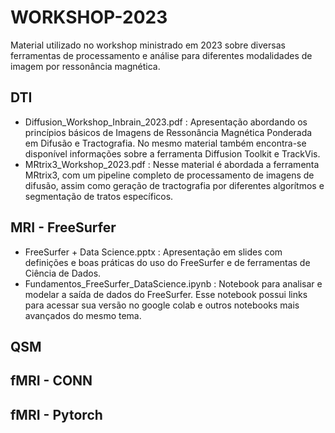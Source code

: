 # WORKSHOP-2023
Material utilizado no workshop ministrado em 2023 sobre diversas ferramentas de processamento e análise para diferentes modalidades de imagem por ressonância magnética.

## DTI
* Diffusion_Workshop_Inbrain_2023.pdf : Apresentação abordando os princípios básicos de Imagens de Ressonância Magnética Ponderada em Difusão e Tractografia. No mesmo material também encontra-se disponível informações sobre a ferramenta Diffusion Toolkit e TrackVis. 
* MRtrix3_Workshop_2023.pdf : Nesse material é abordada a ferramenta MRtrix3, com um pipeline completo de processamento de imagens de difusão, assim como geração de tractografia por diferentes algorítmos e segmentação de tratos específicos. 
## MRI - FreeSurfer

* FreeSurfer + Data Science.pptx : Apresentação em slides com definições e boas práticas do uso do FreeSurfer e de ferramentas de Ciência de Dados.
* Fundamentos_FreeSurfer_DataScience.ipynb : Notebook para analisar e modelar a saída de dados do FreeSurfer. Esse notebook possui links para acessar sua versão no google colab e outros notebooks mais avançados do mesmo tema.

## QSM

## fMRI - CONN

## fMRI - Pytorch
